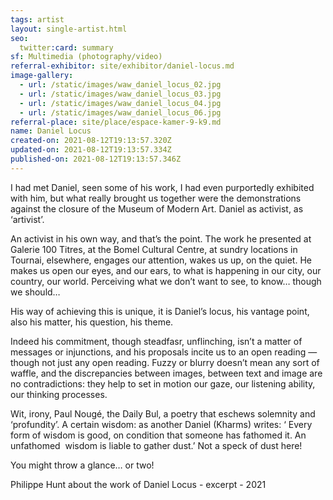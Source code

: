 ```yaml
---
tags: artist
layout: single-artist.html
seo:
  twitter:card: summary
sf: Multimedia (photography/video)
referral-exhibitor: site/exhibitor/daniel-locus.md
image-gallery:
  - url: /static/images/waw_daniel_locus_02.jpg
  - url: /static/images/waw_daniel_locus_03.jpg
  - url: /static/images/waw_daniel_locus_04.jpg
  - url: /static/images/waw_daniel_locus_06.jpg
referral-place: site/place/espace-kamer-9-k9.md
name: Daniel Locus
created-on: 2021-08-12T19:13:57.320Z
updated-on: 2021-08-12T19:13:57.334Z
published-on: 2021-08-12T19:13:57.346Z
---
```

<!--StartFragment-->

I had met Daniel, seen some of his work, I had even purportedly exhibited with him, but what really brought us together were the demonstrations against the closure of the Museum of Modern Art. Daniel as activist, as ‘artivist’.

An activist in his own way, and that’s the point. The work he presented at Galerie 100 Titres, at the Bomel Cultural Centre, at sundry locations in Tournai, elsewhere, engages our attention, wakes us up, on the quiet. He makes us open our eyes, and our ears, to what is happening in our city, our country, our world. Perceiving what we don’t want to see, to know… though we should…

His way of achieving this is unique, it is Daniel’s locus, his vantage point, also his matter, his question, his theme.

Indeed his commitment, though steadfasr, unflinching, isn’t a matter of messages or injunctions, and his proposals incite us to an open reading — though not just any open reading. Fuzzy or blurry doesn’t mean any sort of waffle, and the discrepancies between images, between text and image are no contradictions: they help to set in motion our gaze, our listening ability, our thinking processes.

Wit, irony, Paul Nougé, the Daily Bul, a poetry that eschews solemnity and ‘profundity’. A certain wisdom: as another Daniel (Kharms) writes: ‘ Every form of wisdom is good, on condition that someone has fathomed it. An unfathomed  wisdom is liable to gather dust.’ Not a speck of dust here!

You might throw a glance… or two!  

Philippe Hunt about the work of Daniel Locus - excerpt - 2021 



<!--EndFragment-->
